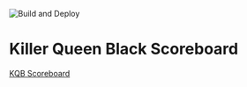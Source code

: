![Build and Deploy](https://github.com/eisenivan/kqb-scoreboard/workflows/CI/badge.svg?branch=master)

# Killer Queen Black Scoreboard

[KQB Scoreboard](https://scoreboard-32078.web.app/)
